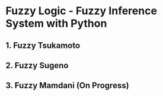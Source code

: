 # Fuzzy Logic - Fuzzy Inference System with Python
## 1. Fuzzy Tsukamoto
## 2. Fuzzy Sugeno
## 3. Fuzzy Mamdani (On Progress)
